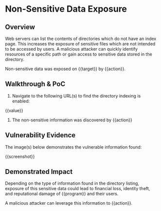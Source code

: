 # Non-Sensitive Data Exposure

## Overview

Web servers can list the contents of directories which do not have an index page. This increases the exposure of sensitive files which are not intended to be accessed by users. A malicious attacker can quickly identify resources of a specific path or gain access to sensitive data stored in the directory.

Non-sensitive data was exposed on {{target}} by {{action}}.

## Walkthrough & PoC

1. Navigate to the following URL(s) to find the directory indexing is enabled:

{{value}}

1. The non-sensitive information was discovered by {{action}}

## Vulnerability Evidence

The image(s) below demonstrates the vulnerable information found:

{{screenshot}}

## Demonstrated Impact

Depending on the type of information found in the directory listing, exposure of this sensitive data could lead to financial loss, identity theft, and reputational damage of {{program}} and their users.

A malicious attacker can leverage this information to {{action}}.
